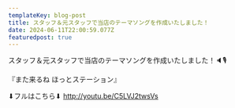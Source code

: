 ```yaml
---
templateKey: blog-post
title: スタッフ＆元スタッフで当店のテーマソングを作成いたしました！
date: 2024-06-11T22:00:59.077Z
featuredpost: true
---
```

スタッフ＆元スタッフで当店のテーマソングを作成いたしました！🔈🎙️

『また来るね ほっとステーション』

⬇︎フルはこちら⬇︎
http://youtu.be/C5LVJ2twsVs